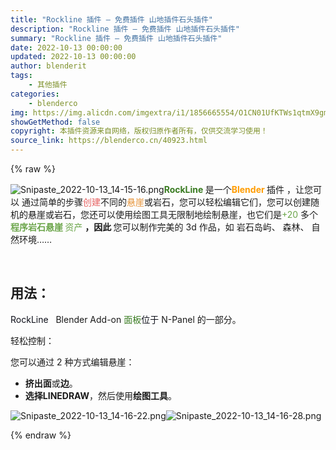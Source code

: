 ```yaml
---
title: "Rockline 插件 – 免费插件 山地插件石头插件"
description: "Rockline 插件 – 免费插件 山地插件石头插件"
summary: "Rockline 插件 – 免费插件 山地插件石头插件"
date: 2022-10-13 00:00:00
updated: 2022-10-13 00:00:00
author: blenderit
tags: 
    - 其他插件
categories:
    - blenderco
img: https://img.alicdn.com/imgextra/i1/1856665554/O1CN01UfKTWs1qtmX9gmsoY_!!1856665554.png
showGetMethod: false
copyright: 本插件资源来自网络，版权归原作者所有，仅供交流学习使用！
source_link: https://blenderco.cn/40923.html
---
```


{% raw %}
<p><img src="https://img.alicdn.com/imgextra/i1/1856665554/O1CN01UfKTWs1qtmX9gmsoY_!!1856665554.png" alt="Snipaste_2022-10-13_14-15-16.png"><b><span style="color: #397b21;">RockLine</span> </b>是一个<b><span style="color: #ff9c00;">Blender </span></b>插件 ，让您可以 通过简单的步骤<span style="color: #e76363;">创建</span>不同的<span style="color: #e79439;">悬崖</span>或岩石，您可以轻松编辑它们，您可以创建随机的悬崖或岩石，您还可以使用绘图工具无限制地绘制悬崖，也它们是<span style="color: #6ba54a;">+20 </span>多个<b><span style="color: #6ba54a;">程序岩石悬崖 </span></b><span style="color: #6ba54a;">资产</span> <b>，因此 </b>您可以制作完美的 3d 作品，如 岩石岛屿、 森林、 自然环境……</p><p> </p><h2><span>用法：</span></h2><p><span style="color: #0e101a;"><span>RockLine  </span></span><span> Blender Add-on </span><span style="color: #397b21;"><span>面板</span></span><span><span style="color: #0e101a;">位于 </span>N-Panel 的一部分。</span></p><p><span>轻松控制：</span></p><p><span>您可以通过 2 种方式编辑悬崖：</span></p><ul>
<li><b><span>挤出面</span></b><span>或</span><b><span>边</span></b><span>。</span></li>
<li><b><span>选择</span></b><b><span>LINEDRAW</span></b><span>，然后使用</span><b><span>绘图工具</span></b><span>。</span></li>
</ul><p><img src="https://img.alicdn.com/imgextra/i2/1856665554/O1CN01D2B9Z51qtmXARpk2A_!!1856665554.png" alt="Snipaste_2022-10-13_14-16-22.png"><img src="https://img.alicdn.com/imgextra/i3/1856665554/O1CN01poaLPz1qtmXERETzo_!!1856665554.png" alt="Snipaste_2022-10-13_14-16-28.png"></p>
<div style="display: none">blenderco</div>
{% endraw %}